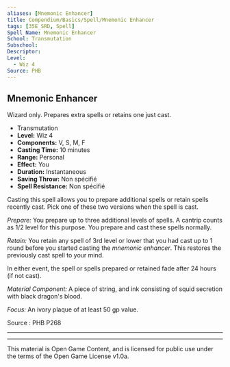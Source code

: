 ```yaml
---
aliases: [Mnemonic Enhancer]
title: Compendium/Basics/Spell/Mnemonic Enhancer
tags: [35E_SRD, Spell]
Spell Name: Mnemonic Enhancer
School: Transmutation
Subschool: 
Descriptor: 
Level:
  - Wiz 4
Source: PHB
---
```



## Mnemonic Enhancer

Wizard only. Prepares extra spells or retains one just cast.

*   Transmutation
*   **Level:** Wiz 4
*   **Components:** V, S, M, F
*   **Casting Time:** 10 minutes
*   **Range:** Personal
*   **Effect:** You
*   **Duration:** Instantaneous
*   **Saving Throw:** Non spécifié
*   **Spell Resistance:** Non spécifié

<p>Casting this spell allows you to prepare additional spells or retain spells recently cast. Pick one of these two versions when the spell is cast.</p><p><i>Prepare:</i> You prepare up to three additional levels of spells. A cantrip counts as 1/2 level for this purpose. You prepare and cast these spells normally.</p><p><i>Retain:</i> You retain any spell of 3rd level or lower that you had cast up to 1 round before you started casting the <i>mnemonic enhancer</i>. This restores the previously cast spell to your mind.</p><p>In either event, the spell or spells prepared or retained fade after 24 hours (if not cast).</p><p><i>Material Component:</i> A piece of string, and ink consisting of squid secretion with black dragon's blood.</p><p><i>Focus:</i> An ivory plaque of at least 50 gp value.</p>

Source : PHB P268

---

---

This material is Open Game Content, and is licensed for public use under
the terms of the Open Game License v1.0a.
